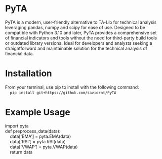 # PyTA
PyTA is a modern, user-friendly alternative to TA-Lib for technical analysis leveraging pandas, numpy and scipy for ease of use. Designed to be compatible with Python 3.10 and later, PyTA provides a comprehensive set of financial indicators and tools without the need for third-party build tools or outdated library versions. Ideal for developers and analysts seeking a straightforward and maintainable solution for the technical analysis of financial data.

# Installation
From your terminal, use pip to install with the following command:<br/>
&nbsp;&nbsp;&nbsp;&nbsp;`pip install git+https://github.com/saviornt/PyTA`

# Example Usage
import pyta<br/>
def preprocess_data(data):<br/>
&nbsp;&nbsp;&nbsp;&nbsp;data['EMA'] = pyta.EMA(data)<br/>
&nbsp;&nbsp;&nbsp;&nbsp;data['RSI'] = pyta.RSI(data)<br/>
&nbsp;&nbsp;&nbsp;&nbsp;data['VWAP'] = pyta.VWAP(data)<br/>
&nbsp;&nbsp;&nbsp;&nbsp;return data
